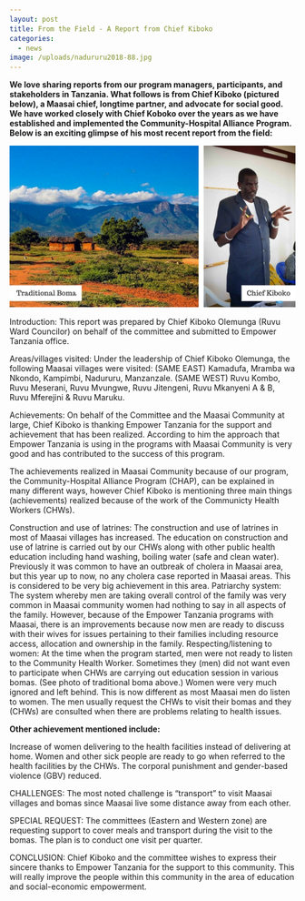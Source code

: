 ```yaml
---
layout: post
title: From the Field - A Report from Chief Kiboko
categories:
  - news
image: /uploads/nadururu2018-88.jpg
---
```


**We love sharing reports from our program managers, participants, and stakeholders in Tanzania. What follows is from Chief Kiboko (pictured below), a Maasai chief, longtime partner, and advocate for social good. We have worked closely with Chief Koboko over the years as we have established and implemented the Community-Hospital Alliance Program. Below is an exciting glimpse of his most recent report from the field:**

![](/uploads/fromthefield.jpg)

Introduction: This report was prepared by Chief Kiboko Olemunga (Ruvu Ward Councilor) on behalf of the committee and submitted to Empower Tanzania office.

Areas/villages visited: Under the leadership of Chief Kiboko Olemunga, the following Maasai villages were visited: (SAME EAST) Kamadufa, Mramba wa Nkondo, Kampimbi, Nadururu, Manzanzale. (SAME WEST) Ruvu Kombo, Ruvu Meserani, Ruvu Mvungwe, Ruvu Jitengeni, Ruvu Mkanyeni A & B, Ruvu Mferejini & Ruvu Maruku.

Achievements: On behalf of the Committee and the Maasai Community at large, Chief Kiboko is thanking Empower Tanzania for the support and achievement that has been realized. According to him the approach that Empower Tanzania is using in the programs with Maasai Community is very good and has contributed to the success of this program.

The achievements realized in Maasai Community because of our program, the Community-Hospital Alliance Program (CHAP), can be explained in many different ways, however Chief Kiboko is mentioning three main things (achievements) realized because of the work of the Communicty Health Workers (CHWs).

Construction and use of latrines: The construction and use of latrines in most of Maasai villages has increased. The education on construction and use of latrine is carried out by our CHWs along with other public health education including hand washing, boiling water (safe and clean water). Previously it was common to have an outbreak of cholera in Maasai area, but this year up to now, no any cholera case reported in Maasai areas. This is considered to be very big achievement in this area. Patriarchy system: The system whereby men are taking overall control of the family was very common in Maasai community women had nothing to say in all aspects of the family. However, because of the Empower Tanzania programs with Maasai, there is an improvements because now men are ready to discuss with their wives for issues pertaining to their families including resource access, allocation and ownership in the family. Respecting/listening to women: At the time when the program started, men were not ready to listen to the Community Health Worker. Sometimes they (men) did not want even to participate when CHWs are carrying out education session in various bomas. (See photo of traditional boma above.) Women were very much ignored and left behind. This is now different as most Maasai men do listen to women. The men usually request the CHWs to visit their bomas and they (CHWs) are consulted when there are problems relating to health issues.

**Other achievement mentioned include:**

Increase of women delivering to the health facilities instead of delivering at home. Women and other sick people are ready to go when referred to the health facilities by the CHWs. The corporal punishment and gender-based violence (GBV) reduced.

CHALLENGES: The most noted challenge is “transport” to visit Maasai villages and bomas since Maasai live some distance away from each other.

SPECIAL REQUEST: The committees (Eastern and Western zone) are requesting support to cover meals and transport during the visit to the bomas. The plan is to conduct one visit per quarter.

CONCLUSION: Chief Kiboko and the committee wishes to express their sincere thanks to Empower Tanzania for the support to this community. This will really improve the people within this community in the area of education and social-economic empowerment.